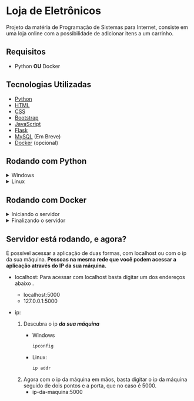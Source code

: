 # Loja de Eletrônicos

Projeto da matéria de Programação de Sistemas para Internet, consiste em uma loja online com a possibilidade de adicionar itens a um carrinho.

## Requisitos
- Python **OU** Docker

## Tecnologias Utilizadas
- [Python](https://docs.python.org/3/reference/index.html)
- [HTML](https://developer.mozilla.org/docs/Web/HTML)
- [CSS](https://developer.mozilla.org/docs/Web/CSS)
- [Bootstrap](https://getbootstrap.com/docs/5.3)
- [JavaScript](https://developer.mozilla.org/pt-BR/docs/Web/JavaScript)
- [Flask](https://flask.palletsprojects.com)
- [MySQL](https://dev.mysql.com/doc/refman/8.4/en/) (Em Breve)
- [Docker](https://docs.docker.com/) (opcional)

## Rodando com Python
<details>
  <summary>Windows</summary>

  **IMPORTANTE:** Utilize o CMD/Prompt de Comando, no PowerShell não irá funcionar

  1. Crie o ambiente virtual:
     ```bash
     python -m venv env
     ```

  2. Ative o ambiente virtual:
     ```bash
     .\env\Scripts\activate
     ```
  3. Se dirija à pasta do flask:
     ```bash
     cd .\flask
     ```
  4. Instale os requisitos:
     ```bash
     pip install -r requirements.txt
     ```
  5. Rode o servidor:
     ```bash
     flask run --host 0.0.0.0
     ```

</details>

<details>
  <summary>Linux</summary>

  1. Crie o ambiente virtual:
     ```bash
     python3 -m venv env
     ```

  2. Ative o ambiente virtual:
     ```bash
     source ./env/bin/activate
     ```
  3. Se dirija à pasta do flask:
     ```bash
     cd ./flask
     ```
  4. Instale os requisitos:
     ```bash
     pip install -r requirements.txt
     ```
  5. Rode o servidor:
     ```bash
     flask run --host 0.0.0.0
     ```
</details>

## Rodando com Docker
<details>
  <summary>Iniciando o servidor</summary>

  ### Construindo a imagem
  Na pasta raiz do repositório utilize o seguinte comando:
  ``` bash
  docker build -t flask-app ./flask
  ```
  
  ### Rodando a imagem
  Se quiser exibir o terminal:
  ``` bash
  docker run -p 5000:5000 flask-app
  ```
  **OU** se preferir o terminal oculto:
  ``` bash
  docker run -dp 5000:5000 flask-app
  ```

</details>

<details>
  <summary>Finalizando o servidor</summary>
  
  1. Obtenha o ID do container, procure pela imagem flask-app e copie seu CONTAINER ID:
     ```bash
     docker ps
     ```

  2. Pare o container:
     ```bash
     docker stop (CONTAINER ID aqui)
     ```


</details>

## Servidor está rodando, e agora?
É possível acessar a aplicação de duas formas, com localhost ou com o ip da sua máquina. **Pessoas na mesma rede que você podem acessar a aplicação através do IP da sua máquina.**

- localhost: 
    Para acessar com localhost basta digitar um dos endereços abaixo .
    - localhost:5000
    - 127.0.0.1:5000

- ip:
    1. Descubra o ip ***da sua máquina***
        - Windows 
            ```bash 
            ipconfig
            ```
             
        - Linux: 
            ```bash
            ip addr
            ```
    2. Agora com o ip da máquina em mãos, basta digitar o ip da máquina seguido de dois pontos e a porta, que no caso é 5000.
        - ip-da-maquina:5000


